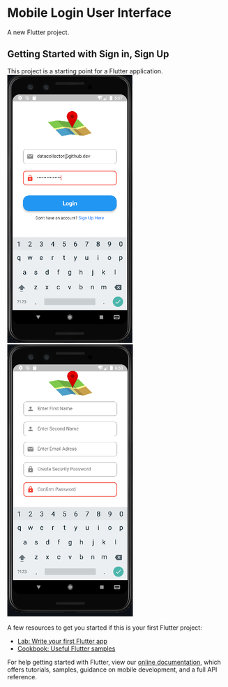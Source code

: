 # Mobile Login User Interface

A new Flutter project.

## Getting Started with Sign in, Sign Up

This project is a starting point for a Flutter application.
<img src = "https://github.com/OkomoJacob/LoginUI/blob/main/snips/loginScreen.PNG"> <img src = "https://github.com/OkomoJacob/LoginUI/blob/main/snips/registrationScreen.PNG"><br>

A few resources to get you started if this is your first Flutter project:

- [Lab: Write your first Flutter app](https://flutter.dev/docs/get-started/codelab)
- [Cookbook: Useful Flutter samples](https://flutter.dev/docs/cookbook)

For help getting started with Flutter, view our
[online documentation](https://flutter.dev/docs), which offers tutorials,
samples, guidance on mobile development, and a full API reference.
